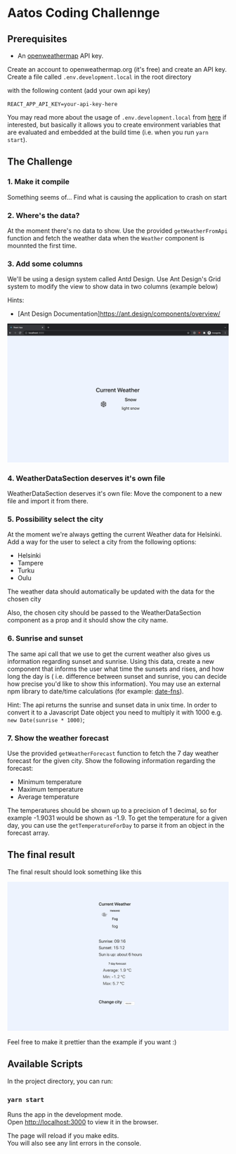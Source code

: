 # Aatos Coding Challennge

## Prerequisites

* An [openweathermap](http://openweathermap.org/) API key.

Create an account to openweathermap.org (it's free) and create an API key. Create a file called `.env.development.local` in the root directory

with the following content (add your own api key)

```
REACT_APP_API_KEY=your-api-key-here
```

You may read more about the usage of `.env.development.local` from [here](https://create-react-app.dev/docs/adding-custom-environment-variables/) if interested, but basically it allows you to create environment variables that are evaluated and embedded at the build time (i.e. when you run `yarn start`).



## The Challenge

### 1. Make it compile

Something seems of... Find what is causing the application to crash on start

### 2. Where's the data?

At the moment there's no data to show. Use the provided `getWeatherFromApi` function and fetch the weather data when the `Weather` component is mounnted the first time.

### 3. Add some columns

We'll be using a design system called Antd Design. Use Ant Design's Grid system to modify the view to show data in two columns (example below)

Hints:
* [Ant Design Documentation]<https://ant.design/components/overview/>

![example](example.png "Example")


### 4. WeatherDataSection deserves it's own file

WeatherDataSection deserves it's own file: Move the component to a new file and import it from there.


### 5. Possibility select the city

At the moment we're always getting the current Weather data for Helsinki. Add a way for the user to select a city from the following options:

* Helsinki
* Tampere
* Turku
* Oulu

The weather data should automatically be updated with the data for the chosen city

Also, the chosen city should be passed to the WeatherDataSection component as a prop and it should show the city name.

### 6. Sunrise and sunset

The same api call that we use to get the current weather also gives us information regarding sunset and sunrise. Using this data, create a new component that informs the user what time the sunsets and rises, and how long the day is ( i.e. difference between sunset and sunrise, you can decide how precise you'd like to show this information). You may use an external npm library to date/time calculations (for example: [date-fns](https://date-fns.org/)).

Hint: The api returns the sunrise and sunset data in unix time. In order to convert it to a Javascript Date object you need to multiply it with 1000 e.g. `new Date(sunrise * 1000)`;


### 7. Show the weather forecast

Use the provided `getWeatherForecast` function to fetch the 7 day weather forecast for the given city. Show the following information regarding the forecast:

* Minimum temperature
* Maximum temperature
* Average temperature

The temperatures should be shown up to a precision of 1 decimal, so for example -1.9031 would be shown as -1.9. To get the temperature for a given day, you can use the `getTemperatureForDay` to parse it from an object in the forecast array.

## The final result

The final result should look something like this

![example2](example2.png "Example2")

Feel free to make it prettier than the example if you want :)

## Available Scripts

In the project directory, you can run:

### `yarn start`

Runs the app in the development mode.\
Open [http://localhost:3000](http://localhost:3000) to view it in the browser.

The page will reload if you make edits.\
You will also see any lint errors in the console.
